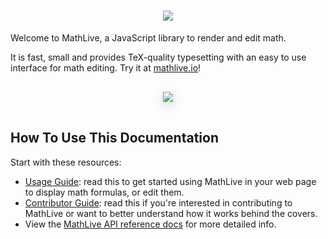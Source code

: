 <h1 align="center">
    <a href="https://mathlive.io">
        <img style="max-width:100%" src="https://github.com/arnog/mathlive/blob/master/assets/logo.png?raw=true">
    </a>
</h1>

Welcome to MathLive, a JavaScript library to render and edit math.

It is fast, small and provides TeX-quality typesetting
with an easy to use interface for math editing. Try it at [mathlive.io](https://mathlive.io)!

<div align="center">
    <img 
    style='max-width:50%;margin:15px; box-shadow: 0px 5px 15px #ddd; border: 1px solid #eee' 
    src="https://github.com/arnog/mathlive/blob/master/assets/screenshots/popover.png?raw=true">
</div>

## How To Use This Documentation

Start with these resources:

-   [Usage Guide](tutorials/USAGE_GUIDE.md): read this to get started using
    MathLive in your web page to display math formulas, or edit them.
-   [Contributor Guide](tutorials/CONTRIBUTOR_GUIDE.md): read this if you're
    interested in contributing to MathLive or want to better understand how it
    works behind the covers.
-   View the [MathLive API reference docs](https://cortexjs.io/docs/mathlive/) for more detailed info.
